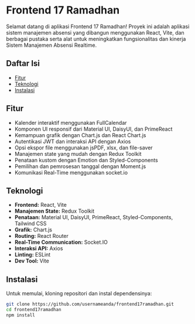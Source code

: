 # Frontend 17 Ramadhan

Selamat datang di aplikasi Frontend 17 Ramadhan! Proyek ini adalah aplikasi sistem manajemen absensi yang dibangun menggunakan React, Vite, dan berbagai pustaka serta alat untuk meningkatkan fungsionalitas dan kinerja Sistem Manajemen Absensi Realtime.

## Daftar Isi

- [Fitur](#fitur)
- [Teknologi](#teknologi)
- [Instalasi](#instalasi)

## Fitur

- Kalender interaktif menggunakan FullCalendar
- Komponen UI responsif dari Material UI, DaisyUI, dan PrimeReact
- Kemampuan grafik dengan Chart.js dan React Chart.js
- Autentikasi JWT dan interaksi API dengan Axios
- Opsi ekspor file menggunakan jsPDF, xlsx, dan file-saver
- Manajemen state yang mudah dengan Redux Toolkit
- Penataan kustom dengan Emotion dan Styled-Components
- Pemilihan dan pemrosesan tanggal dengan Moment.js
- Komunikasi Real-Time menggunakan socket.io

## Teknologi

- **Frontend:** React, Vite
- **Manajemen State:** Redux Toolkit
- **Penataan:** Material UI, DaisyUI, PrimeReact, Styled-Components, Tailwind CSS
- **Grafik:** Chart.js
- **Routing:** React Router
- **Real-Time Communication:** Socket.IO
- **Interaksi API:** Axios
- **Linting:** ESLint
- **Dev Tool:** Vite

## Instalasi

Untuk memulai, kloning repositori dan instal dependensinya:

```bash
git clone https://github.com/usernameanda/frontend17ramadhan.git
cd frontend17ramadhan
npm install
```
